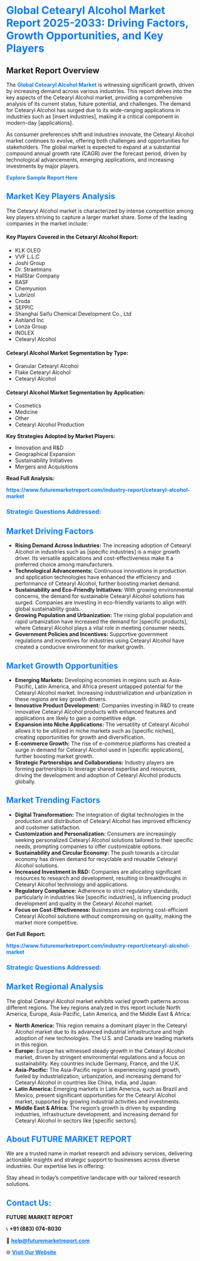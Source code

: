 <h1 style="color: #007BFF;">Global Cetearyl Alcohol Market Report 2025-2033: Driving Factors, Growth Opportunities, and Key Players</h1>

<section id="overview">
<h2>Market Report Overview</h2>
<p>The <a href="https://www.futuremarketreport.com/industry-report/cetearyl-alcohol-market" style="color: #007BFF; text-decoration: none;"><strong>Global Cetearyl Alcohol Market</strong></a> is witnessing significant growth, driven by increasing demand across various industries. This report delves into the key aspects of the Cetearyl Alcohol market, providing a comprehensive analysis of its current status, future potential, and challenges. The demand for Cetearyl Alcohol has surged due to its wide-ranging applications in industries such as [insert industries], making it a critical component in modern-day [applications].</p>
<p>As consumer preferences shift and industries innovate, the Cetearyl Alcohol market continues to evolve, offering both challenges and opportunities for stakeholders. The global market is expected to expand at a substantial compound annual growth rate (CAGR) over the forecast period, driven by technological advancements, emerging applications, and increasing investments by major players.</p>
</section>

<section id="overview">
<p><a href="https://www.futuremarketreport.com/request-sample/reportId=110551" style="color: #007BFF; text-decoration: none;"><strong>Explore Sample Report Here</strong></a></p>
</section>

<section id="key-players">
<h2 style="color: #007BFF;">Market Key Players Analysis</h2>
<p>The Cetearyl Alcohol market is characterized by intense competition among key players striving to capture a larger market share. Some of the leading companies in the market include:</p>
<h4>Key Players Covered in the Cetearyl Alcohol Report:</h4>
<ul><li>KLK OLEO</li><li>VVF L.L.C</li><li>Joshi Group</li><li>Dr. Straetmans</li><li>HallStar Company</li><li>BASF</li><li>Chemyunion</li><li>Lubrizol</li><li>Croda</li><li>SEPPIC</li><li>Shanghai Saifu Chemical Development Co., Ltd</li><li>Ashland Inc</li><li>Lonza Group</li><li>INOLEX</li><li>Cetearyl Alcohol</li></ul>
<h4>Cetearyl Alcohol Market Segmentation by Type:</h4>
<ul><li>Granular Cetearyl Alcohol</li><li>Flake Cetearyl Alcohol</li><li>Cetearyl Alcohol</li></ul>

<h4>Cetearyl Alcohol Market Segmentation by Application:</h4>
<ul><li>Cosmetics</li><li>Medicine</li><li>Other</li><li>Cetearyl Alcohol Production</li></ul>
<p><strong>Key Strategies Adopted by Market Players:</strong></p>
<ul>
<li>Innovation and R&D</li>
<li>Geographical Expansion</li>
<li>Sustainability Initiatives</li>
<li>Mergers and Acquisitions</li>
</ul>
</section>

<section>
<p><strong>Read Full Analysis: </strong></p><a href="https://www.futuremarketreport.com/industry-report/cetearyl-alcohol-market" style="color: #007BFF; text-decoration: none;"><strong>https://www.futuremarketreport.com/industry-report/cetearyl-alcohol-market</strong></a>
<h3 style="color: #007BFF;">Strategic Questions Addressed:</h3>
</section>

<section id="driving-factors">
<h2 style="color: #007BFF;">Market Driving Factors</h2>
<ul>
<li><strong>Rising Demand Across Industries:</strong> The increasing adoption of Cetearyl Alcohol in industries such as [specific industries] is a major growth driver. Its versatile applications and cost-effectiveness make it a preferred choice among manufacturers.</li>
<li><strong>Technological Advancements:</strong> Continuous innovations in production and application technologies have enhanced the efficiency and performance of Cetearyl Alcohol, further boosting market demand.</li>
<li><strong>Sustainability and Eco-Friendly Initiatives:</strong> With growing environmental concerns, the demand for sustainable Cetearyl Alcohol solutions has surged. Companies are investing in eco-friendly variants to align with global sustainability goals.</li>
<li><strong>Growing Population and Urbanization:</strong> The rising global population and rapid urbanization have increased the demand for [specific products], where Cetearyl Alcohol plays a vital role in meeting consumer needs.</li>
<li><strong>Government Policies and Incentives:</strong> Supportive government regulations and incentives for industries using Cetearyl Alcohol have created a conducive environment for market growth.</li>
</ul>
</section>

<section id="growth-opportunities">
<h2 style="color: #007BFF;">Market Growth Opportunities</h2>
<ul>
<li><strong>Emerging Markets:</strong> Developing economies in regions such as Asia-Pacific, Latin America, and Africa present untapped potential for the Cetearyl Alcohol market. Increasing industrialization and urbanization in these regions are key growth drivers.</li>
<li><strong>Innovative Product Development:</strong> Companies investing in R&D to create innovative Cetearyl Alcohol products with enhanced features and applications are likely to gain a competitive edge.</li>
<li><strong>Expansion into Niche Applications:</strong> The versatility of Cetearyl Alcohol allows it to be utilized in niche markets such as [specific niches], creating opportunities for growth and diversification.</li>
<li><strong>E-commerce Growth:</strong> The rise of e-commerce platforms has created a surge in demand for Cetearyl Alcohol used in [specific applications], further boosting market growth.</li>
<li><strong>Strategic Partnerships and Collaborations:</strong> Industry players are forming partnerships to leverage shared expertise and resources, driving the development and adoption of Cetearyl Alcohol products globally.</li>
</ul>
</section>

<section id="trending-factors">
<h2 style="color: #007BFF;">Market Trending Factors</h2>
<ul>
<li><strong>Digital Transformation:</strong> The integration of digital technologies in the production and distribution of Cetearyl Alcohol has improved efficiency and customer satisfaction.</li>
<li><strong>Customization and Personalization:</strong> Consumers are increasingly seeking personalized Cetearyl Alcohol solutions tailored to their specific needs, prompting companies to offer customizable options.</li>
<li><strong>Sustainability and Circular Economy:</strong> The push towards a circular economy has driven demand for recyclable and reusable Cetearyl Alcohol solutions.</li>
<li><strong>Increased Investment in R&D:</strong> Companies are allocating significant resources to research and development, resulting in breakthroughs in Cetearyl Alcohol technology and applications.</li>
<li><strong>Regulatory Compliance:</strong> Adherence to strict regulatory standards, particularly in industries like [specific industries], is influencing product development and quality in the Cetearyl Alcohol market.</li>
<li><strong>Focus on Cost-Effectiveness:</strong> Businesses are exploring cost-efficient Cetearyl Alcohol solutions without compromising on quality, making the market more competitive.</li>
</ul>
</section>

<section>
<p><strong>Get Full Report: </strong></p><a href="https://www.futuremarketreport.com/industry-report/cetearyl-alcohol-market" style="color: #007BFF; text-decoration: none;"><strong>https://www.futuremarketreport.com/industry-report/cetearyl-alcohol-market</strong></a>
<h3 style="color: #007BFF;">Strategic Questions Addressed:</h3>
</section>


<section id="regional-analysis">
<h2 style="color: #007BFF;">Market Regional Analysis</h2>
<p>The global Cetearyl Alcohol market exhibits varied growth patterns across different regions. The key regions analyzed in this report include North America, Europe, Asia-Pacific, Latin America, and the Middle East & Africa:</p>
<ul>
<li><strong>North America:</strong> This region remains a dominant player in the Cetearyl Alcohol market due to its advanced industrial infrastructure and high adoption of new technologies. The U.S. and Canada are leading markets in this region.</li>
<li><strong>Europe:</strong> Europe has witnessed steady growth in the Cetearyl Alcohol market, driven by stringent environmental regulations and a focus on sustainability. Key countries include Germany, France, and the U.K.</li>
<li><strong>Asia-Pacific:</strong> The Asia-Pacific region is experiencing rapid growth, fueled by industrialization, urbanization, and increasing demand for Cetearyl Alcohol in countries like China, India, and Japan.</li>
<li><strong>Latin America:</strong> Emerging markets in Latin America, such as Brazil and Mexico, present significant opportunities for the Cetearyl Alcohol market, supported by growing industrial activities and investments.</li>
<li><strong>Middle East & Africa:</strong> The region’s growth is driven by expanding industries, infrastructure development, and increasing demand for Cetearyl Alcohol in sectors like [specific sectors].</li>
</ul>
</section>

<footer>
<h2 style="color: #007BFF;">About FUTURE MARKET REPORT</h2>
<p>We are a trusted name in market research and advisory services, delivering actionable insights and strategic support to businesses across diverse industries. Our expertise lies in offering:</p>

<p>Stay ahead in today’s competitive landscape with our tailored research solutions.</p>

<h2 style="color: #007BFF;">Contact Us:</h2>
<p><strong>FUTURE MARKET REPORT</strong></p>
<p>📞 <strong>+91 (883) 074-8030</strong></p>
<p>📧 <strong><a href="mailto:help@futuremarketreport.com" style="color: #007BFF;">help@futuremarketreport.com</a></strong></p>
<p>🌐 <strong><a href="https://www.futuremarketreport.com/" style="color: #007BFF;">Visit Our Website</a></strong></p>
</footer>